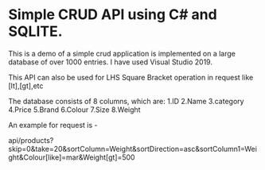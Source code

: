 # Simple CRUD API using C# and SQLITE.
This is a demo of a simple crud application is implemented on a large database of over 1000 entries. 
I have used Visual Studio 2019.

This API can also be used for LHS Square Bracket operation in request like [lt],[gt],etc

The database consists of 8 columns, which are:
1.ID
2.Name
3.category
4.Price
5.Brand
6.Colour
7.Size
8.Weight



An example for request is -

api/products?skip=0&take=20&sortColumn=Weight&sortDirection=asc&sortColumn1=Weight&Colour[like]=mar&Weight[gt]=500
